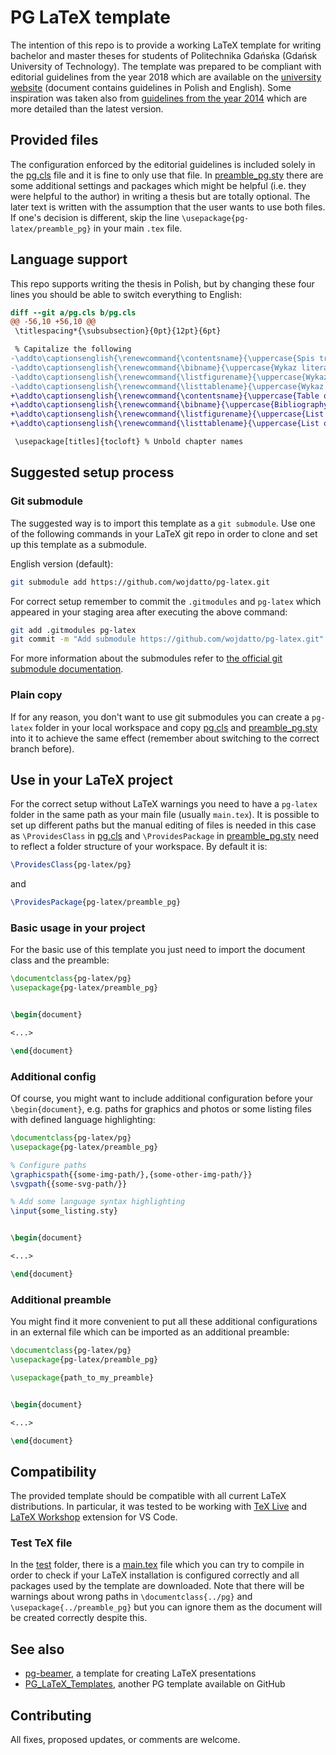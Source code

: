# PG LaTeX template

The intention of this repo is to provide a working LaTeX template for
writing bachelor and master theses for students of Politechnika Gdańska
(Gdańsk University of Technology). The template was prepared to be
compliant with editorial guidelines from the year 2018 which are
available on the [university
website](https://pg.edu.pl/documents/8597924/15531473/ZR%2022-2018)
(document contains guidelines in Polish and English). Some inspiration
was taken also from [guidelines from the year
2014](https://eti.pg.edu.pl/documents/1115629/0/zarz%C4%85dzenie%20wytyczne%20pracy)
which are more detailed than the latest version.

## Provided files

The configuration enforced by the editorial guidelines is included
solely in the [pg.cls](pg.cls) file and it is fine to only use that
file. In [preamble_pg.sty](preamble_pg.sty) there are some additional
settings and packages which might be helpful (i.e. they were helpful to
the author) in writing a thesis but are totally optional. The later text
is written with the assumption that the user wants to use both files. If
one's decision is different, skip the line
`\usepackage{pg-latex/preamble_pg}` in your main `.tex` file.

## Language support

This repo supports writing the thesis in Polish, but by changing these
four lines you should be able to switch everything to English:

```diff
diff --git a/pg.cls b/pg.cls
@@ -56,10 +56,10 @@
 \titlespacing*{\subsubsection}{0pt}{12pt}{6pt}

 % Capitalize the following
-\addto\captionsenglish{\renewcommand{\contentsname}{\uppercase{Spis treści}}}
-\addto\captionsenglish{\renewcommand{\bibname}{\uppercase{Wykaz literatury}}}
-\addto\captionsenglish{\renewcommand{\listfigurename}{\uppercase{Wykaz rysunków}}}
-\addto\captionsenglish{\renewcommand{\listtablename}{\uppercase{Wykaz tabel}}}
+\addto\captionsenglish{\renewcommand{\contentsname}{\uppercase{Table of contents}}}
+\addto\captionsenglish{\renewcommand{\bibname}{\uppercase{Bibliography}}}
+\addto\captionsenglish{\renewcommand{\listfigurename}{\uppercase{List of figures}}}
+\addto\captionsenglish{\renewcommand{\listtablename}{\uppercase{List of tables}}}

 \usepackage[titles]{tocloft} % Unbold chapter names
```

## Suggested setup process

### Git submodule

The suggested way is to import this template as a `git submodule`. Use
one of the following commands in your LaTeX git repo in order to clone
and set up this template as a submodule.

English version (default):

```bash
git submodule add https://github.com/wojdatto/pg-latex.git
```

For correct setup remember to commit the `.gitmodules` and `pg-latex`
which appeared in your staging area after executing the above command:

```bash
git add .gitmodules pg-latex
git commit -m "Add submodule https://github.com/wojdatto/pg-latex.git"
```

For more information about the submodules refer to [the official git
submodule documentation](https://git-scm.com/docs/git-submodule).

### Plain copy

If for any reason, you don't want to use git submodules you can create a
`pg-latex` folder in your local workspace and copy [pg.cls](pg.cls) and
[preamble_pg.sty](preamble_pg.sty) into it to achieve the same effect
(remember about switching to the correct branch before).

## Use in your LaTeX project

For the correct setup without LaTeX warnings you need to have a
`pg-latex` folder in the same path as your main file (usually
`main.tex`). It is possible to set up different paths but the manual
editing  of files is needed in this case as `\ProvidesClass` in
[pg.cls](pg.cls) and `\ProvidesPackage` in
[preamble_pg.sty](preamble_pg.sty) need to reflect a folder structure of
your workspace. By default it is:

```tex
\ProvidesClass{pg-latex/pg}
```

and

```tex
\ProvidesPackage{pg-latex/preamble_pg}
```

### Basic usage in your project

For the basic use of this template you just need to import the document
class and the preamble:

```tex
\documentclass{pg-latex/pg}
\usepackage{pg-latex/preamble_pg}


\begin{document}

<...>

\end{document}
```

### Additional config

Of course, you might want to include additional configuration before
your `\begin{document}`, e.g. paths for graphics and photos or some
listing files with defined language highlighting:

```tex
\documentclass{pg-latex/pg}
\usepackage{pg-latex/preamble_pg}

% Configure paths
\graphicspath{{some-img-path/},{some-other-img-path/}}
\svgpath{{some-svg-path/}}

% Add some language syntax highlighting
\input{some_listing.sty}


\begin{document}

<...>

\end{document}
```

### Additional preamble

You might find it more convenient to put all these additional
configurations in an external file which can be imported as an
additional preamble:

```tex
\documentclass{pg-latex/pg}
\usepackage{pg-latex/preamble_pg}

\usepackage{path_to_my_preamble}


\begin{document}

<...>

\end{document}
```

## Compatibility

The provided template should be compatible with all current LaTeX
distributions. In particular, it was tested to be working with [TeX
Live](https://tug.org/texlive/) and [LaTeX
Workshop](https://github.com/James-Yu/LaTeX-Workshop) extension for VS
Code.

### Test TeX file

In the [test](test/) folder, there is a [main.tex](test/main.tex) file
which you can try to compile in order to check if your LaTeX
installation is configured correctly and all packages used by the
template are downloaded. Note that there will be warnings about wrong
paths in `\documentclass{../pg}` and `\usepackage{../preamble_pg}` but
you can ignore them as the document will be created correctly despite
this.

## See also
- [pg-beamer](https://github.com/jachoo/pg-beamer), a template for
  creating LaTeX presentations
- [PG_LaTeX_Templates](https://github.com/splaw1k/PG_LaTeX_Templates),
  another PG template available on GitHub

## Contributing

All fixes, proposed updates, or comments are welcome.
